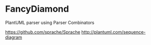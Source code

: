 # FancyDiamond

PlantUML parser using Parser Combinators

https://github.com/sprache/Sprache
http://plantuml.com/sequence-diagram
